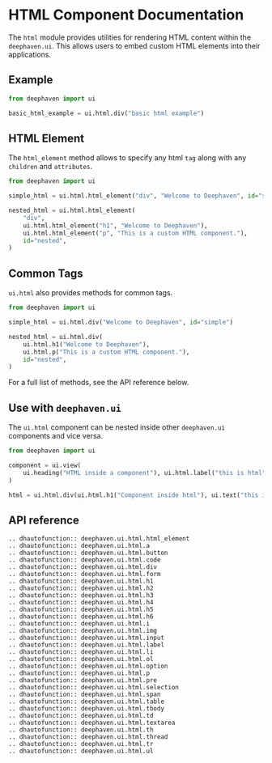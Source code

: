 # HTML Component Documentation

The `html` module provides utilities for rendering HTML content within the `deephaven.ui`. This allows users to embed custom HTML elements into their applications.

## Example

```python
from deephaven import ui

basic_html_example = ui.html.div("basic html example")
```

## HTML Element

The `html_element` method allows to specify any html `tag` along with any `children` and `attributes`.

```python
from deephaven import ui

simple_html = ui.html.html_element("div", "Welcome to Deephaven", id="simple")

nested_html = ui.html.html_element(
    "div",
    ui.html.html_element("h1", "Welcome to Deephaven"),
    ui.html.html_element("p", "This is a custom HTML component."),
    id="nested",
)
```

## Common Tags

`ui.html` also provides methods for common tags.

```python
from deephaven import ui

simple_html = ui.html.div("Welcome to Deephaven", id="simple")

nested_html = ui.html.div(
    ui.html.h1("Welcome to Deephaven"),
    ui.html.p("This is a custom HTML component."),
    id="nested",
)
```

For a full list of methods, see the API reference below.

## Use with `deephaven.ui`

The `ui.html` component can be nested inside other `deephaven.ui` components and vice versa.

```python
from deephaven import ui

component = ui.view(
    ui.heading("HTML inside a component"), ui.html.label("this is html")
)

html = ui.html.div(ui.html.h1("Component inside html"), ui.text("this is a component"))
```

## API reference

```{eval-rst}
.. dhautofunction:: deephaven.ui.html.html_element
.. dhautofunction:: deephaven.ui.html.a
.. dhautofunction:: deephaven.ui.html.button
.. dhautofunction:: deephaven.ui.html.code
.. dhautofunction:: deephaven.ui.html.div
.. dhautofunction:: deephaven.ui.html.form
.. dhautofunction:: deephaven.ui.html.h1
.. dhautofunction:: deephaven.ui.html.h2
.. dhautofunction:: deephaven.ui.html.h3
.. dhautofunction:: deephaven.ui.html.h4
.. dhautofunction:: deephaven.ui.html.h5
.. dhautofunction:: deephaven.ui.html.h6
.. dhautofunction:: deephaven.ui.html.i
.. dhautofunction:: deephaven.ui.html.img
.. dhautofunction:: deephaven.ui.html.input
.. dhautofunction:: deephaven.ui.html.label
.. dhautofunction:: deephaven.ui.html.li
.. dhautofunction:: deephaven.ui.html.ol
.. dhautofunction:: deephaven.ui.html.option
.. dhautofunction:: deephaven.ui.html.p
.. dhautofunction:: deephaven.ui.html.pre
.. dhautofunction:: deephaven.ui.html.selection
.. dhautofunction:: deephaven.ui.html.span
.. dhautofunction:: deephaven.ui.html.table
.. dhautofunction:: deephaven.ui.html.tbody
.. dhautofunction:: deephaven.ui.html.td
.. dhautofunction:: deephaven.ui.html.textarea
.. dhautofunction:: deephaven.ui.html.th
.. dhautofunction:: deephaven.ui.html.thread
.. dhautofunction:: deephaven.ui.html.tr
.. dhautofunction:: deephaven.ui.html.ul
```
